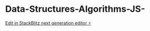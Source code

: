 # Data-Structures-Algorithms-JS-

[Edit in StackBlitz next generation editor ⚡️](https://stackblitz.com/~/github.com/jogonpav/Data-Structures-Algorithms-JS-)